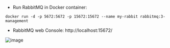* Run RabbitMQ in Docker container:
```ssh
docker run -d -p 5672:5672 -p 15672:15672 --name my-rabbit rabbitmq:3-management
```

* RabbitMQ web Console: http://localhost:15672/

![image](https://user-images.githubusercontent.com/84874469/195671156-2cd389e9-40e7-44a1-bd01-ab405e28b1a5.png)
